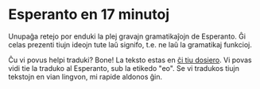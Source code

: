 # Esperanto en 17 minutoj

Unupaĝa retejo por enduki la plej gravajn gramatikaĵojn de Esperanto. Ĝi celas
prezenti tiujn ideojn tute laŭ signifo, t.e. ne laŭ la gramatikaj funkcioj.

Ĉu vi povus helpi traduki? Bone! La teksto estas en [ĉi tiu dosiero](js/main.js).
Vi povas vidi tie la traduko al Esperanto, sub la etikedo "eo". Se vi tradukos
tiujn tekstojn en vian lingvon, mi rapide aldonos ĝin.
